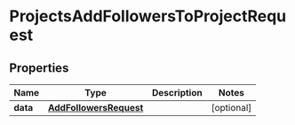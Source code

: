 

# ProjectsAddFollowersToProjectRequest


## Properties

| Name | Type | Description | Notes |
|------------ | ------------- | ------------- | -------------|
|**data** | [**AddFollowersRequest**](AddFollowersRequest.md) |  |  [optional] |



